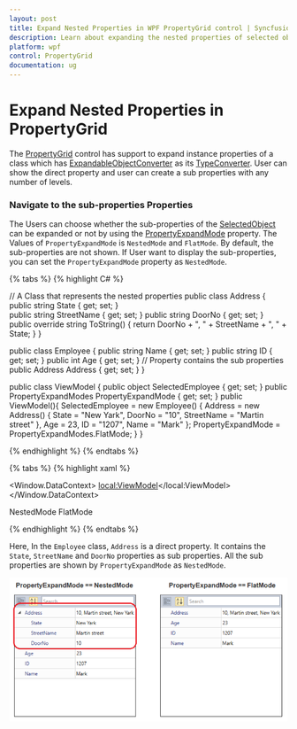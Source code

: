 ```yaml
---
layout: post
title: Expand Nested Properties in WPF PropertyGrid control | Syncfusion
description: Learn about expanding the nested properties of selected object in Syncfusion WPF PropertyGrid control and more details.
platform: wpf
control: PropertyGrid 
documentation: ug
---
```


# Expand Nested Properties in PropertyGrid

The [PropertyGrid](https://www.syncfusion.com/wpf-ui-controls/propertygrid) control has support to expand instance properties of a class which has [ExpandableObjectConverter](https://docs.microsoft.com/en-us/dotnet/api/system.componentmodel.expandableobjectconverter?view=netframework-4.8) as its [TypeConverter](https://docs.microsoft.com/en-us/dotnet/api/system.componentmodel.typeconverter?view=netframework-4.8). 
User can show the direct property and user can create a sub properties with any number of levels.

###  Navigate to the sub-properties Properties

The Users can choose whether the sub-properties of the [SelectedObject](https://help.syncfusion.com/cr/wpf/Syncfusion.PropertyGrid.Wpf~Syncfusion.Windows.PropertyGrid.PropertyGrid~SelectedObject.html) can be expanded or not by using the [PropertyExpandMode](https://help.syncfusion.com/cr/wpf/Syncfusion.PropertyGrid.Wpf~Syncfusion.Windows.PropertyGrid.PropertyGrid~PropertyExpandMode.html) property. The Values of `PropertyExpandMode` is `NestedMode` and `FlatMode`. By default, the sub-properties are not shown.  If User want to display the sub-properties, you can set the `PropertyExpandMode`  property as `NestedMode`.

{% tabs %}
{% highlight C# %}

// A Class that represents the nested properties
public class Address {
    public string State { get; set; }        
    public string StreetName { get; set; }
    public string DoorNo { get; set; }
    public override string ToString() {
        return DoorNo + ", " + StreetName + ", " + State;
    }
}

public class Employee {
    public string Name { get; set; }
    public string ID { get; set; }
    public int Age { get; set; }
    // Property contains the sub properties
    public Address Address { get; set; }
}

public class ViewModel
{
    public object SelectedEmployee { get; set; }
    public PropertyExpandModes PropertyExpandMode { get; set; }
    public ViewModel(){
        SelectedEmployee = new Employee() { Address = new Address() { State = "New Yark", DoorNo = "10", StreetName = "Martin street" }, Age = 23, ID = "1207", Name = "Mark" };
        PropertyExpandMode = PropertyExpandModes.FlatMode;
    }
}

{% endhighlight  %}
{% endtabs %}

{% tabs %}
{% highlight xaml %}

<Window.DataContext>
    <local:ViewModel></local:ViewModel>
</Window.DataContext>

<Grid>
    <Grid.ColumnDefinitions>
        <ColumnDefinition></ColumnDefinition>
        <ColumnDefinition Width="200"></ColumnDefinition>
    </Grid.ColumnDefinitions>
    <syncfusion:PropertyGrid PropertyExpandMode="{Binding PropertyExpandMode, Mode=TwoWay}" SelectedObject="{Binding SelectedEmployee }" Grid.Column="0" Name="propertyGrid1" Height="300" Width="300" />
    <StackPanel HorizontalAlignment="Center" VerticalAlignment="Center" Grid.Column="1">
        <TextBlock FontWeight="Normal" FontFamily="Segoe UI" FontSize="13" Margin="3" Text ="Nested Property Mode" />
        <ComboBox FontWeight="Bold" FontFamily="Segoe UI" FontSize="13" SelectedValue="{Binding PropertyExpandMode, Mode=TwoWay}"  Margin="3" Name="nestedProperties"  >
            <syncfusion:PropertyExpandModes>NestedMode</syncfusion:PropertyExpandModes>
            <syncfusion:PropertyExpandModes>FlatMode</syncfusion:PropertyExpandModes>
        </ComboBox>
    </StackPanel>
</Grid>

{% endhighlight  %}
{% endtabs %}

Here, In the `Employee` class, `Address` is a direct property. It contains the `State`, `StreetName` and `DoorNo` properties as sub properties. All the sub properties are shown by `PropertyExpandMode` as `NestedMode`. 

![PropertyGrid show the sub properties](Expand-Nested-Properties_images/Expand-Nested-Properties.png)